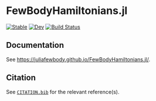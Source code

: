 # FewBodyHamiltonians.jl

[![Stable](https://img.shields.io/badge/docs-stable-blue.svg)](https://JuliaFewBody.github.io/FewBodyHamiltonians.jl/stable/)
[![Dev](https://img.shields.io/badge/docs-dev-blue.svg)](https://JuliaFewBody.github.io/FewBodyHamiltonians.jl/dev/)
[![Build Status](https://github.com/JuliaFewBody/FewBodyHamiltonians.jl/actions/workflows/CI.yml/badge.svg?branch=main)](https://github.com/JuliaFewBody/FewBodyHamiltonians.jl/actions/workflows/CI.yml?query=branch%3Amain)

## Documentation

See https://juliafewbody.github.io/FewBodyHamiltonians.jl/.

## Citation

See [`CITATION.bib`](CITATION.bib) for the relevant reference(s).
